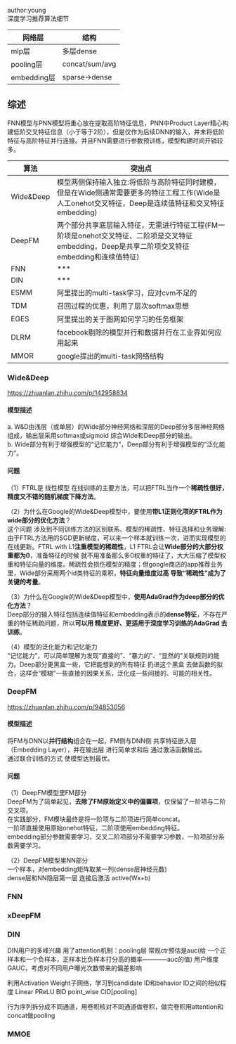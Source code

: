 
author:young<br>
深度学习推荐算法细节<br>


网络层     | 结构
-------- | -----
mlp层  | 多层dense
pooling层  | concat/sum/avg
embedding层  | sparse->dense



## 综述
FNN模型与PNN模型将重心放在提取高阶特征信息，PNN中Product Layer精心构建低阶交叉特征信息（小于等于2阶），但是仅作为后续DNN的输入，并未将低阶特征与高阶特征并行连接。并且FNN需要进行参数预训练，模型构建时间开销较多。<br>



算法     | 突出点
-------- | -----
Wide&Deep  | 模型两侧保持输入独立:将低阶与高阶特征同时建模，但是在Wide侧通常需要更多的特征工程工作(Wide是人工onehot交叉特征，Deep是连续值特征和交叉特征embedding)
DeepFM  | 两个部分共享底层输入特征，无需进行特征工程(FM一阶项是onehot交叉特征、二阶项是交叉特征embedding，Deep是共享二阶项交叉特征embedding和连续值特征)
FNN  | ***
DIN  | ***
ESMM  | 阿里提出的multi-task学习，应对cvm不足的
TDM  | 召回过程的优惠，利用了层次softmax思想
EGES  | 阿里提出的关于图网如何学习的任务框架
DLRM  | facebook剔除的模型并行和数据并行在工业界如何应用起来
MMOR  | google提出的multi-task网络结构






### Wide&Deep
https://zhuanlan.zhihu.com/p/142958834<br>

#### 模型描述
a. W&D由浅层（或单层）的Wide部分神经网络和深层的Deep部分多层神经网络组成，输出层采用softmax或sigmoid 综合Wide和Deep部分的输出。<br>
b. Wide部分有利于增强模型的“记忆能力”，Deep部分有利于增强模型的“泛化能力”。<br>

#### 问题
（1）FTRL是 线性模型 在线训练的主要方法，可以把FTRL当作一个**稀疏性很好，精度又不错的随机梯度下降方法**。<br>

（2）为什么在Google的Wide&Deep模型中，要使用**带L1正则化项的FTRL作为wide部分的优化方法**？<br>
这个问题 涉及到不同训练方法的区别联系、模型的稀疏性、特征选择和业务理解: 由于FTRL方法用的SGD更新梯度，可以来一个样本就训练一次，进而实现模型的在线更新。FTRL with L1**注重模型的稀疏性**，L1 FTRL会让**Wide部分的大部分权重都为0**，准备特征的时候 就不用准备那么多0权重的特征了，大大压缩了模型权重和特征向量的维度。稀疏性会损伤模型的精度；但google商店的app推荐业务里，Wide部分采用两个id类特征的乘积，**特征向量维度过高 导致“稀疏性”成为了关键的考量**。<br>

（3）为什么在Google的Wide&Deep模型中，**使用AdaGrad作为deep部分的优化方法**？<br>
Deep部分的输入特征包括连续值特征和embedding表示的**dense特征**，不存在严重的特征稀疏问题，所以**可以用 精度更好、更适用于深度学习训练的AdaGrad 去训练**。<br>

（4）模型的泛化能力和记忆能力<br>
“记忆能力”，可以简单理解为发现“直接的”、“暴力的”、“显然的”关联规则的能力。Deep部分更黑盒一些，它把能想到的所有特征 扔进这个黑盒 去做函数的拟合，这样会“模糊”一些直接的因果关系，泛化成一些间接的、可能的相关性。<br>


### DeepFM
https://zhuanlan.zhihu.com/p/94853056<br>

#### 模型描述
将FM与DNN以**并行结构**组合在一起，FM侧与DNN侧 共享特征嵌入层（Embedding Layer），并在输出层 进行简单求和后 通过激活函数输出。<br>
通过联合训练的方式 使模型达到最优。<br>

#### 问题
（1）DeepFM模型里FM部分<br>
DeepFM为了简单起见，**去除了FM原始定义中的偏置项**，仅保留了一阶项与二阶交叉项。<br>
在实践部分，FM模块最终是将一阶项与二阶项进行简单concat。<br>
一阶项直接使用原始onehot特征，二阶项使用embedding特征。<br>
embedding部分参数需要学习，交叉二阶项部分不需要学习参数，一阶项部分系数需要学习。<br>

（2）DeepFM模型里NN部分<br>
一个样本，对embedding矩阵取某一列(dense层神经元数)<br>
dense层和NN隐层第一层 连接后激活 active(Wx+b)<br>


### FNN


### xDeepFM



### DIN

DIN用户的多峰兴趣
用了attention机制：pooling层
常规ctr预估是auc(给 一个正样本和一个负样本，正样本比负样本打分高的概率————auc的值)
用户维度GAUC，考虑对不同用户曝光次数带来的偏差影响

利用Activation Weight子网络，学习到candidate ID和behavior ID之间的相似程度
Linear
PReLU
BID point_wise CID[pooling]

行为序列拆分成不同通道，用卷积核对不同通道做卷积，做完卷积用attention和concat做pooling



### MMOE


































